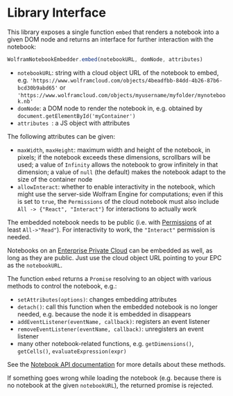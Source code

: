# Library Interface

This library exposes a single function `embed` that renders a notebook into a given DOM node and returns an interface for further interaction with the notebook:

```js
WolframNotebookEmbedder.embed(notebookURL, domNode, attributes)
```

* `notebookURL`: string with a cloud object URL of the notebook to embed, e.g. `'https://www.wolframcloud.com/objects/4beadfbb-84dd-4b26-87b6-bcd30b9abd65'` or `'https://www.wolframcloud.com/objects/myusername/myfolder/mynotebook.nb'`
* `domNode`: a DOM node to render the notebook in, e.g. obtained by `document.getElementById('myContainer')`
* `attributes `: a JS object with attributes

The following attributes can be given:

* `maxWidth`, `maxHeight`: maximum width and height of the notebook, in pixels; if the notebook exceeds these dimensions, scrollbars will be used; a value of `Infinity` allows the notebook to grow infinitely in that dimension; a value of `null` (the default) makes the notebook adapt to the size of the container node
* `allowInteract`: whether to enable interactivity in the notebook, which might use the server-side Wolfram Engine for computations; even if this is set to `true`, the `Permissions` of the cloud notebook must also include `All -> {"React", "Interact"}` for interactions to actually work

The embedded notebook needs to be public (i.e. with [Permissions](https://reference.wolfram.com/language/ref/Permissions.html) of at least `All->"Read"`). For interactivity to work, the `"Interact"` permission is needed.

Notebooks on an [Enterprise Private Cloud](https://www.wolfram.com/enterprise-private-cloud/) can be embedded as well, as long as they are public. Just use the cloud object URL pointing to your EPC as the `notebookURL`.

The function `embed` returns a `Promise` resolving to an object with various methods to control the notebook, e.g.:

* `setAttributes(options)`: changes embedding attributes
* `detach()`: call this function when the embedded notebook is no longer needed, e.g. because the node it is embedded in disappears
* `addEventListener(eventName, callback)`: registers an event listener
* `removeEventListener(eventName, callback)`: unregisters an event listener
* many other notebook-related functions, e.g. `getDimensions()`, `getCells()`, `evaluateExpression(expr)`

See the [Notebook API documentation](./NotebookAPI.md) for more details about these methods.

If something goes wrong while loading the notebook (e.g. because there is no notebook at the given `notebookURL`), the returned promise is rejected.
